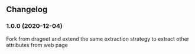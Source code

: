 ## Changelog


### 1.0.0 (2020-12-04)

Fork from dragnet and extend the same extraction strategy to extract other attributes from web page